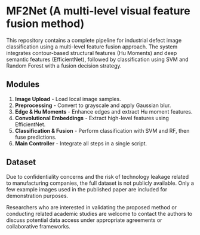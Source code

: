 # MF2Net (A multi-level visual feature fusion method) 

This repository contains a complete pipeline for industrial defect image classification using a multi-level feature fusion approach. The system integrates contour-based structural features (Hu Moments) and deep semantic features (EfficientNet), followed by classification using SVM and Random Forest with a fusion decision strategy.

## Modules

1. **Image Upload** - Load local image samples.
2. **Preprocessing** - Convert to grayscale and apply Gaussian blur.
3. **Edge & Hu Moments** - Enhance edges and extract Hu moment features.
4. **Convolutional Embeddings** - Extract high-level features using EfficientNet.
5. **Classification & Fusion** - Perform classification with SVM and RF, then fuse predictions.
6. **Main Controller** - Integrate all steps in a single script.

## Dataset

Due to confidentiality concerns and the risk of technology leakage related to manufacturing companies, the full dataset is not publicly available. Only a few example images used in the published paper are included for demonstration purposes.

Researchers who are interested in validating the proposed method or conducting related academic studies are welcome to contact the authors to discuss potential data access under appropriate agreements or collaborative frameworks.

